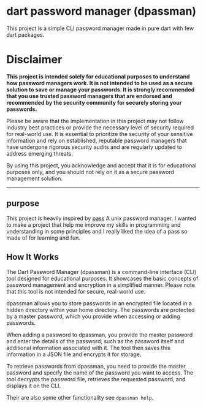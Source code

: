 # dart password manager (dpassman)
This project is a simple CLI password manager made in pure dart with few dart packages.
# Disclaimer
**This project is intended solely for educational purposes to understand how password managers work. It is not intended to be used as a secure solution to save or manage your passwords. It is strongly recommended that you use trusted password managers that are endorsed and recommended by the security community for securely storing your passwords.**

Please be aware that the implementation in this project may not follow industry best practices or provide the necessary level of security required for real-world use. It is essential to prioritize the security of your sensitive information and rely on established, reputable password managers that have undergone rigorous security audits and are regularly updated to address emerging threats.

By using this project, you acknowledge and accept that it is for educational purposes only, and you should not rely on it as a secure password management solution.

--------
## purpose 
This project is heavily inspired by [pass](https://www.passwordstore.org) A unix password manager.
I wanted to make a project that help me improve my skills in programming and understanding in some principles and I really liked the idea of a pass so made of for learning and fun.

## How It Works
The Dart Password Manager (dpassman) is a command-line interface (CLI) tool designed for educational purposes. It showcases the basic concepts of password management and encryption in a simplified manner. Please note that this tool is not intended for secure, real-world use.

dpassman allows you to store passwords in an encrypted file located in a hidden directory within your home directory. The passwords are protected by a master password, which you provide when accessing or adding passwords.

When adding a password to dpassman, you provide the master password and enter the details of the password, such as the password itself and additional information associated with it. The tool then saves this information in a JSON file and encrypts it for storage.

To retrieve passwords from dpassman, you need to provide the master password and specify the name of the password you want to access. The tool decrypts the password file, retrieves the requested password, and displays it on the CLI.

Their are also some other functionality see `dpassman help`.
